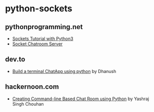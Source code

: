 # python-sockets

## pythonprogramming.net 
- [Sockets Tutorial with Python3](https://pythonprogramming.net/sockets-tutorial-python-3/) 
- [Socket Chatroom Server](https://pythonprogramming.net/server-chatroom-sockets-tutorial-python-3/)

## dev.to
- [Build a terminal ChatApp using python](https://dev.to/imdhanush/build-a-terminal-chatapp-using-python-2392) by Dhanush

## hackernoon.com
- [Creating Command-line Based Chat Room using Python](https://hackernoon.com/creating-command-line-based-chat-room-using-python-oxu3u33) by Yashraj Singh Chouhan